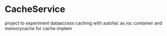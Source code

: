 # CacheService

project to experiment dataaccess caching with autofac as ioc container and memorycache for cache implem
